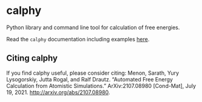 # calphy

Python library and command line tool for calculation of free energies.

Read the `calphy` documentation including examples [here](https://calphy.readthedocs.io/en/latest/index.html).

## Citing calphy

If you find calphy useful, please consider citing:
Menon, Sarath, Yury Lysogorskiy, Jutta Rogal, and Ralf Drautz. 
“Automated Free Energy Calculation from Atomistic Simulations.” 
ArXiv:2107.08980 [Cond-Mat], July 19, 2021. 
http://arxiv.org/abs/2107.08980.
